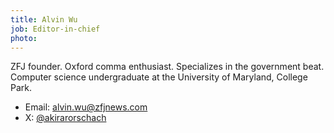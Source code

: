 ```yaml
---
title: Alvin Wu
job: Editor-in-chief
photo: 
---
```


ZFJ founder. Oxford comma enthusiast. Specializes in the government beat. Computer science undergraduate at the University of Maryland, College Park. 

- Email: alvin.wu@zfjnews.com
- X: [@akirarorschach](https://x.com/AkiraRorschach)